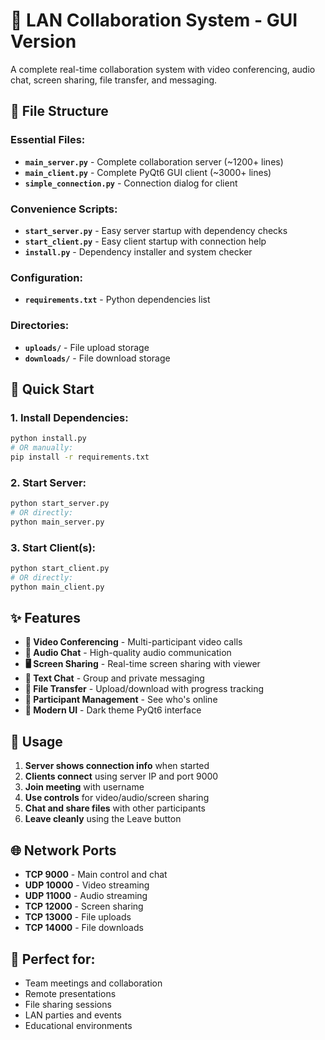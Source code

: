# 🚀 LAN Collaboration System - GUI Version

A complete real-time collaboration system with video conferencing, audio chat, screen sharing, file transfer, and messaging.

## 📁 File Structure

### **Essential Files:**
- **`main_server.py`** - Complete collaboration server (~1200+ lines)
- **`main_client.py`** - Complete PyQt6 GUI client (~3000+ lines)
- **`simple_connection.py`** - Connection dialog for client

### **Convenience Scripts:**
- **`start_server.py`** - Easy server startup with dependency checks
- **`start_client.py`** - Easy client startup with connection help
- **`install.py`** - Dependency installer and system checker

### **Configuration:**
- **`requirements.txt`** - Python dependencies list

### **Directories:**
- **`uploads/`** - File upload storage
- **`downloads/`** - File download storage

## 🚀 Quick Start

### **1. Install Dependencies:**
```bash
python install.py
# OR manually:
pip install -r requirements.txt
```

### **2. Start Server:**
```bash
python start_server.py
# OR directly:
python main_server.py
```

### **3. Start Client(s):**
```bash
python start_client.py
# OR directly:
python main_client.py
```

## ✨ Features

- **🎥 Video Conferencing** - Multi-participant video calls
- **🎤 Audio Chat** - High-quality audio communication  
- **🖥️ Screen Sharing** - Real-time screen sharing with viewer
- **💬 Text Chat** - Group and private messaging
- **📁 File Transfer** - Upload/download with progress tracking
- **👥 Participant Management** - See who's online
- **🎨 Modern UI** - Dark theme PyQt6 interface

## 🔧 Usage

1. **Server shows connection info** when started
2. **Clients connect** using server IP and port 9000
3. **Join meeting** with username
4. **Use controls** for video/audio/screen sharing
5. **Chat and share files** with other participants
6. **Leave cleanly** using the Leave button

## 🌐 Network Ports

- **TCP 9000** - Main control and chat
- **UDP 10000** - Video streaming
- **UDP 11000** - Audio streaming  
- **TCP 12000** - Screen sharing
- **TCP 13000** - File uploads
- **TCP 14000** - File downloads

## 🎯 Perfect for:

- Team meetings and collaboration
- Remote presentations
- File sharing sessions
- LAN parties and events
- Educational environments